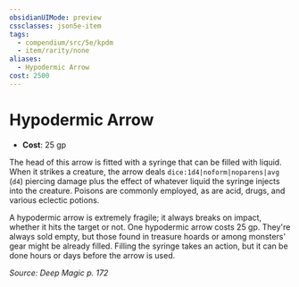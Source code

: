 ```yaml
---
obsidianUIMode: preview
cssclasses: json5e-item
tags:
  - compendium/src/5e/kpdm
  - item/rarity/none
aliases:
  - Hypodermic Arrow
cost: 2500
---
```

# Hypodermic Arrow

- **Cost**: 25 gp

The head of this arrow is fitted with a syringe that can be filled with liquid. When it strikes a creature, the arrow deals `dice:1d4|noform|noparens|avg` (`d4`) piercing damage plus the effect of whatever liquid the syringe injects into the creature. Poisons are commonly employed, as are acid, drugs, and various eclectic potions.

A hypodermic arrow is extremely fragile; it always breaks on impact, whether it hits the target or not. One hypodermic arrow costs 25 gp. They're always sold empty, but those found in treasure hoards or among monsters' gear might be already filled. Filling the syringe takes an action, but it can be done hours or days before the arrow is used.

*Source: Deep Magic p. 172*

